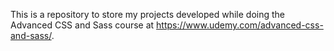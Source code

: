 This is a repository to store my projects developed while doing the Advanced CSS and Sass course at https://www.udemy.com/advanced-css-and-sass/.